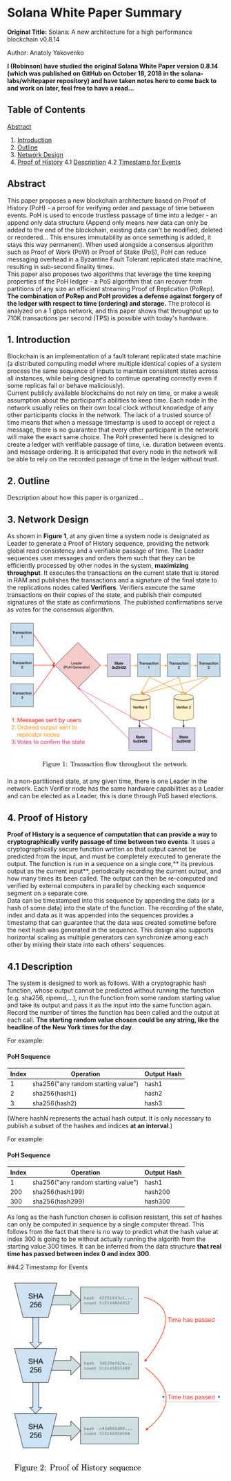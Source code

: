 # Solana White Paper Summary

**Original Title:**
Solana: A new architecture for a high performance blockchain v0.8.14

Author:
Anatoly Yakovenko

**I (Robinson) have studied the original Solana White Paper version 0.8.14 (which was published on GitHub on October 18, 2018 in the solana-labs/whitepaper repository) and have taken notes here to come back to and work on later, feel free to have a read...**

## Table of Contents
[Abstract](#abstract)
1. [Introduction](#introduction)
2. [Outline](#outline)
3. [Network Design](#network-design)
4. [Proof of History](#proof-of-history)
  4.1 [Description](#description)
  4.2 [Timestamp for Events](#timestamp-for-events)

## Abstract

This paper proposes a new blockchain architecture based on Proof of History (PoH) - a prroof for verifying order and passage of time between events. PoH is used to encode trustless passage of time into a ledger - an append only data structure (Append only means new data can only be added to the end of the blockchain, existing data can't be modified, deleted or reordered... This ensures immutability as once semething is added, it stays this way permanent). When used alongside a consensus algorithm such as Proof of Work (PoW) or Proof of Stake (PoS), PoH can reduce messaging overhead in a Byzantine Fault Tolerant replicated state machine, resulting in sub-second finality times.  
This paper also proposes two algorithms that leverage the time keeping properties of the PoH ledger - a PoS algorithm that can recover from partitions of any size an efficient streaming Proof of Replication (PoRep). **The combination of PoRep and PoH provides a defense against forgery of the ledger with respect to time (ordering) and storage.** The protocol is analyzed on a 1 gbps network, and this paper shows that throughput up to 710K transactions per second (TPS) is possible with today's hardware.

## 1. Introduction

Blockchain is an implementation of a fault tolerant replicated state machine (a distributed computing model where multiple identical copies of a system process the same sequence of inputs to maintain consistent states across all instances, while being designed to continue operating correctly even if some replicas fail or behave maliciously).  
Current publicly available blockchains do not rely on time, or make a weak assumption about the participant's abilities to keep time. Each node in the network usually relies on their own local clock without knowledge of any other participants clocks in the network. The lack of a trusted source of time means that when a message timestamp is used to accept or reject a message, there is no guarantee that every other participant in the network will make the exact same choice. The PoH presented here is designed to create a ledger with verifiable passage of time, i.e. duration between events and message ordering. It is anticipated that every node in the network will be able to rely on the recorded passage of time in the ledger without trust.

## 2. Outline

Description about how this paper is organized...

## 3. Network Design

As shown in **Figure 1**, at any given time a system node is designated as Leader to generate a Proof of History sequence, providing the network global read consistency and a verifiable passage of time. The Leader sequences user messages and orders them such that they can be efficiently processed by other nodes in the system, **maximizing throughput**. It executes the transactions on the current state that is stored in RAM and publishes the transactions and a signature of the final state to the replications nodes called **Verifiers**. Verifiers execute the same transactions on their copies of the state, and publish their computed signatures of the state as confirmations. The published confirmations serve as votes for the consensus algorithm.

![Solana Transactions](images/solana-network-design.png)

In a non-partitioned state, at any given time, there is one Leader in the network. Each Verifier node has the same hardware capabilities as a Leader and can be elected as a Leader, this is done through PoS based elections.

## 4. Proof of History

**Proof of History is a sequence of computation that can provide a way to cryptographically verify passage of time between two events**. It uses a cryptographically secure function written so that output cannot be predicted from the input, and must be completely executed to generate the output. The function is run in a sequence on a single core,** its previous output as the current input**, periodically recording the current output, and how many times its been called. The output can then be re-computed and verified by external computers in parallel by checking each sequence segment on a separate core.  
Data can be timestamped into this sequence by appending the data (or a hash of some data) into the state of the function. The recording of the state, index and data as it was appended into the sequences provides a timestamp that can guarantee that the data was created sometime before the next hash was generated in the sequence. This design also supports horizontal scaling as multiple generators can synchronize among each other by mixing their state into each others' sequences.

  ## 4.1 Description

The system is designed to work as follows. With a cryptographic hash function, whose output cannot be predicted without running the function (e.g. sha256, ripemd,...), run the function from some random starting value and take its output and pass it as the input into the same function again. Record the number of times the function has been called and the output at each call. **The starting random value chosen could be any string, like the headline of the New York times for the day**.  

For example:
#### PoH Sequence
| Index | Operation                              | Output Hash |
|-------|----------------------------------------|-------------|
| 1     | sha256("any random starting value")    | hash1       |
| 2     | sha256(hash1)                          | hash2       |
| 3     | sha256(hash2)                          | hash3       |

(Where hashN represents the actual hash output. It is only necessary to publish a subset of the hashes and indices **at an interval**.)

For example:
#### PoH Sequence
| Index | Operation                              | Output Hash |
|-------|----------------------------------------|-------------|
| 1     | sha256("any random starting value")    | hash1       |
| 200   | sha256(hash199)                        | hash200     |
| 300   | sha256(hash299)                        | hash300     |

As long as the hash function chosen is collision resistant, this set of hashes can only be computed in sequence by a single computer thread. This follows from the fact that there is no way to predict what the hash value at index 300 is going to be without actually running the algorith from the starting value 300 times. It can be inferred from the data structure **that real time has passed between index 0 and index 300**.  

  ##4.2 Timestamp for Events  


![Solana Time has passed](images/solana-time-passed.png)
